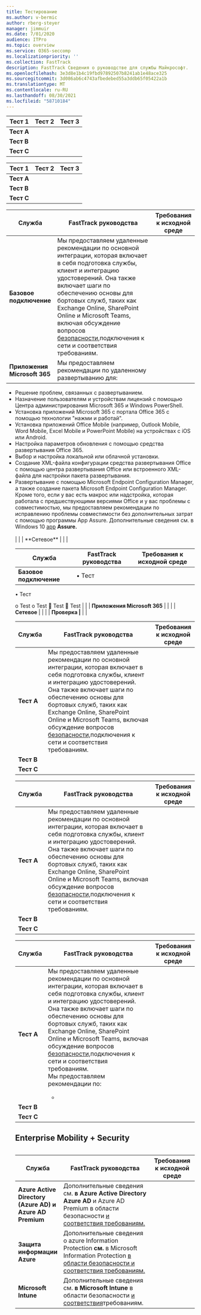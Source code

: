 ```yaml
---
title: Тестирование
ms.author: v-bermic
author: rberg-steyer
manager: jimmuir
ms.date: 7/01/2020
audience: ITPro
ms.topic: overview
ms.service: O365-seccomp
ms.localizationpriority: ''
ms.collection: FastTrack
description: FastTrack Сведения о руководстве для службы Майкрософт.
ms.openlocfilehash: 3e3d8e1b4c19fbd97892507b8241ab1e48ace325
ms.sourcegitcommit: 3d086ab6c4743afbedebed55a3ddb65f05422a1b
ms.translationtype: MT
ms.contentlocale: ru-RU
ms.lasthandoff: 08/30/2021
ms.locfileid: "58710184"
---
```

|Тест 1  |Тест 2 |Тест 3  |
|---------|---------|---------|
|**Тест A**     |         |         |
|**Тест B**     |         |         |
|**Тест C**     |         |         |





|Тест 1  |Тест 2  |Тест 3  |
|---------|---------|---------|
|**Тест A**     |         |         |
|**Тест B**     |         |         |
|**Тест C**     |         |         |




|Служба  |FastTrack руководства  |Требования к исходной среде  |
|---------|---------|---------|
|**Базовое подключение**    |   Мы предоставляем удаленные рекомендации по основной интеграции, которая включает в себя подготовка службы, клиент и интеграцию удостоверений. Она также включает шаги по обеспечению основы для бортовых служб, таких как Exchange Online, SharePoint Online и Microsoft Teams, включая обсуждение вопросов <a href="/office365/enterprise/office-365-network-connectivity-principles">безопасности,</a>подключения к сети и соответствия требованиям.       |         |
|**Приложения Microsoft 365**    |   Мы предоставляем рекомендации по удаленному развертыванию для:  
<ul>
<li>  Решение проблем, связанных с развертыванием.  </li>
<li>  Назначение пользователям и устройствам лицензий с помощью Центра администрирования Microsoft 365 и Windows PowerShell.  </li>
<li>  Установка приложений Microsoft 365 с портала Office 365 с помощью технологии "нажми и работай".  </li>
<li>  Установка приложений Office Mobile (например, Outlook Mobile, Word Mobile, Excel Mobile и PowerPoint Mobile) на устройствах с iOS или Android.  </li>
<li>  Настройка параметров обновления с помощью средства развертывания Office 365.  </li>
<li>  Выбор и настройка локальной или облачной установки.  </li>
<li>  Создание XML-файла конфигурации средства развертывания Office с помощью центра развертывания Office или встроенного XML-файла для настройки пакета развертывания.  </li>
<li>  Развертывание с помощью Microsoft Endpoint Configuration Manager, а также создание пакета Microsoft Endpoint Configuration Manager.  
  Кроме того, если у вас есть макрос или надстройка, которая работала с предшествующими версиями Office и у вас проблемы с совместимостью, мы предоставляем рекомендации по исправлению проблемы совместимости без дополнительных затрат с помощью программы App Assure. Дополнительные сведения см. в Windows 10 <a href="#windows-10">app</a> <strong>Assure.</strong> </li>  </br>    |         | | **Сетевое**     |        |         |






|Служба  |FastTrack руководства  |Требования к исходной среде  |
|---------|---------|---------|
|**Базовое подключение**    |    • Тест 
• Тест


o Test o Test  Test  Test |         | | **Приложения Microsoft 365** |         |         | | **Сетевое** |         |         | |  **Проверка |**          |        |



|Служба  |FastTrack руководства  |Требования к исходной среде |
|---------|---------|---------|
|**Тест A**     |   Мы предоставляем удаленные рекомендации по основной интеграции, которая включает в себя подготовка службы, клиент и интеграцию удостоверений. Она также включает шаги по обеспечению основы для бортовых служб, таких как Exchange Online, SharePoint Online и Microsoft Teams, включая обсуждение вопросов <a href="/office365/enterprise/office-365-network-connectivity-principles">безопасности,</a>подключения к сети и соответствия требованиям.      |         |
|**Тест B**     |         |         |
|**Тест C**     |         |         |


|Служба  |FastTrack руководства  |Требования к исходной среде |
|---------|---------|---------|
|**Тест A**     |    Мы предоставляем удаленные рекомендации по основной интеграции, которая включает в себя подготовка службы, клиент и интеграцию удостоверений. Она также включает шаги по обеспечению основы для бортовых служб, таких как Exchange Online, SharePoint Online и Microsoft Teams, включая обсуждение вопросов <a href="/office365/enterprise/office-365-network-connectivity-principles">безопасности,</a>подключения к сети и соответствия требованиям.     |         |
|**Тест B**     |         |         |
|**Тест C**     |         |         |


|Служба  |FastTrack руководства  |Требования к исходной среде |
|---------|---------|---------|
|**Тест A**     |  Мы предоставляем удаленные рекомендации по основной интеграции, которая включает в себя подготовка службы, клиент и интеграцию удостоверений. Она также включает шаги по обеспечению основы для бортовых служб, таких как Exchange Online, SharePoint Online и Microsoft Teams, включая обсуждение вопросов <a href="/office365/enterprise/office-365-network-connectivity-principles">безопасности,</a>подключения к сети и соответствия требованиям. <br>   Мы предоставляем рекомендации по: </br>    <ul> <li>|  </li>     <ul>  |<li> </li> </ul> </ul>
|**Тест B**     |         |         |
|**Тест C**     |         |         |












## <a name="enterprise-mobility--security"></a>Enterprise Mobility + Security 

<table>
<table style="width: 100%">
<colgroup>
<col span="1" style="width: 15%;">
<col span="1" style="width: 55%;">
<col span="1" style="width: 30%;">
</colgroup>
<thead>
<tr class="header">
<th>Служба</th>
<th>FastTrack руководства</th>
<th>Требования к исходной среде</th>
</tr>
</thead>
<tbody>
<tr class="even">
<td><strong>Azure Active Directory (Azure AD) и Azure AD Premium</strong></td>
<td>  Дополнительные сведения см. <strong>в Azure Active Directory Azure AD</strong> и Azure AD Premium в области безопасности <a href="/fasttrack/products-and-capabilities#security-and-compliance">и соответствия требованиям.</a></td>
<td></td>
</tr>
<tr class="odd">
<td><strong>Защита информации Azure </strong></td>
<td>  Дополнительные сведения о azure Information Protection <strong>см.</strong> в Microsoft Information Protection <a href="/fasttrack/products-and-capabilities#security-and-compliance">в области безопасности и соответствия требованиям.</a>  </td>
<td>  
  
</td>
</tr>
<tr class="even">
<td><strong>Microsoft Intune</strong></td>
<td>  Дополнительные сведения см. <strong>в Microsoft Intune</strong> в области безопасности <a href="/fasttrack/products-and-capabilities#security-and-compliance">и соответствия</a>требованиям.
  </td>
<td>  
  
</td>
</tr>
</tbody>
</table>